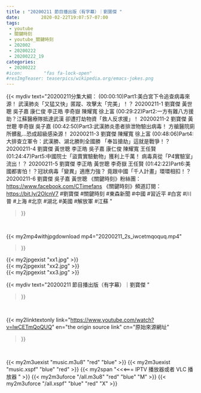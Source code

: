```yaml
---
title : "20200211 節目播出版（有字幕）｜劉寶傑 "
date:        2020-02-22T19:07:57-07:00
tags:
 - youtube
 - 關鍵時刻
 - youtube_關鍵時刻
 - 202002
 - 20200222
 - 20200222_19
categories:
 - 20200222
#icon:        "fas fa-lock-open"
#resImgTeaser: teaserpics/wikipedia.org/emacs-jokes.png
---
```


{{< mydiv text="20200211分集大綱：  (00:00:10)Part1:美白宮下令追查病毒來源！ 武漢肺炎「又猛又快」匿蹤、攻擊太「完美」！？ 20200211-1 劉寶傑 黃世聰 吳子嘉 康仁俊 李正皓 李奇嶽 陳耀寬 徐上富  (00:29:22)Part2:一方有難八方援助？江蘇醫療隊抵達武漢 卻遭打劫物資「救人反求援」！ 20200211-2 劉寶傑 黃世聰 李奇嶽 吳子嘉  (00:42:50)Part3:武漢肺炎患者排泄物驗出病毒！ 方艙醫院廁所髒亂…恐成超級感染源！ 20200211-3 劉寶傑 陳耀寬 徐上富  (00:48:06)Part4:大排查立軍令：武漢勝、湖北勝則全國勝 「奉旨搶劫」這就是戰爭！？ 20200211-4 劉寶傑 黃世聰 李正皓 吳子嘉 康仁俊 陳耀寬 王任賢  (01:24:47)Part5:中國院士「盜賣實驗動物」獲利上千萬！ 病毒真從「P4實驗室」流出！？ 20200211-5 劉寶傑 李正皓 黃世聰 李奇嶽 王任賢  (01:42:22)Part6:美國都害怕！？冠狀病毒「變異」適應力強？ 竟跟中國「千人計畫」環環相扣！？ 20200211-6 劉寶傑 吳子嘉 黃世聰  《關鍵時刻》粉絲團：https://www.facebook.com/CTimefans 《關鍵時刻》頻道訂閱：https://bit.ly/2OlcnV7  #劉寶傑 #關鍵時刻  #東森新聞  #中國  #習近平 #白宮 #川普 #上海 #北京 #湖北 #美國  #解放軍 #江蘇 "
>}}
<br>


{{< my2mp4withjpgdownload mp4="20200211_2s_iwcetmqoquq.mp4"
>}}

{{< my2jpgexist "xx1.jpg" >}}<br>
{{< my2jpgexist "xx2.jpg" >}}<br>
{{< my2jpgexist "xx3.jpg" >}}<br>



{{< mydiv text="20200211 節目播出版（有字幕）｜劉寶傑 "
>}}
<br>

{{< my2linktextonly link="https://www.youtube.com/watch?v=IwCETmQoQUQ"
en="the origin source link" cn="原始來源網址"
>}}


<br>

{{< my2m3uexist "music.m3u8" "red"  "blue" >}} {{< my2m3uexist "music.xspf" "blue" "red"  >}} {{< my2span "<<<=== IPTV 播放器或者 VLC 播放器 " >}} {{< my2m3uforce "/all.m3u8" "red"  "blue" "M" >}} {{< my2m3uforce "/all.xspf" "blue" "red"  "X" >}} 
